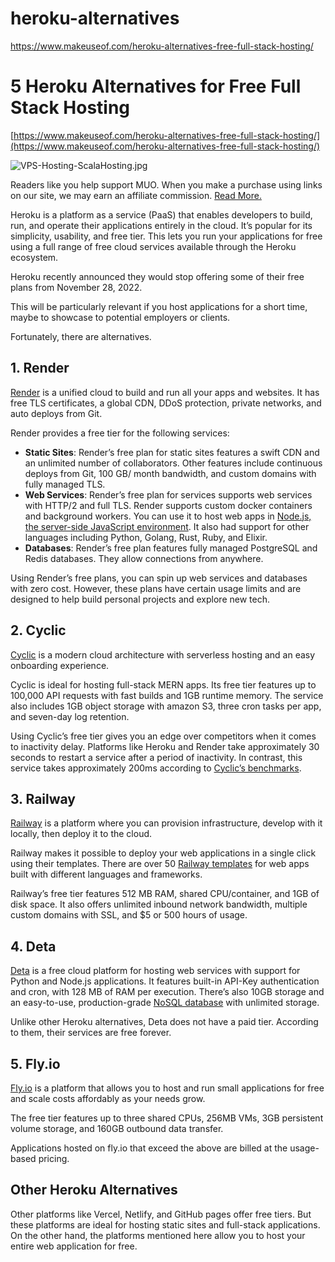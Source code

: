 # heroku-alternatives

https://www.makeuseof.com/heroku-alternatives-free-full-stack-hosting/




# 5 Heroku Alternatives for Free Full Stack Hosting

[https://www.makeuseof.com/heroku-alternatives-free-full-stack-hosting/](https://www.makeuseof.com/heroku-alternatives-free-full-stack-hosting/)

![VPS-Hosting-ScalaHosting.jpg](5%20Heroku%20Alternatives%20for%20Free%20Full%20Stack%20Hosting%20fb8a682fc84a4d1799fc4dbc7a5f02e7/VPS-Hosting-ScalaHosting.jpg)

Readers like you help support MUO. When you make a purchase using links on our site, we may earn an affiliate commission. [Read More.](https://www.makeuseof.com/page/terms-of-use/)

Heroku is a platform as a service (PaaS) that enables developers to build, run, and operate their applications entirely in the cloud. It’s popular for its simplicity, usability, and free tier. This lets you run your applications for free using a full range of free cloud services available through the Heroku ecosystem.

Heroku recently announced they would stop offering some of their free plans from November 28, 2022.

This will be particularly relevant if you host applications for a short time, maybe to showcase to potential employers or clients.

Fortunately, there are alternatives.

## 1. Render

[Render](https://render.com/) is a unified cloud to build and run all your apps and websites. It has free TLS certificates, a global CDN, DDoS protection, private networks, and auto deploys from Git.

Render provides a free tier for the following services:

- **Static Sites**: Render’s free plan for static sites features a swift CDN and an unlimited number of collaborators. Other features include continuous deploys from Git, 100 GB/ month bandwidth, and custom domains with fully managed TLS.
- **Web Services**: Render’s free plan for services supports web services with HTTP/2 and full TLS. Render supports custom docker containers and background workers. You can use it to host web apps in [Node.js, the server-side JavaScript environment](https://www.makeuseof.com/node-js-server-side-javascript/). It also had support for other languages including Python, Golang, Rust, Ruby, and Elixir.
- **Databases**: Render’s free plan features fully managed PostgreSQL and Redis databases. They allow connections from anywhere.

Using Render’s free plans, you can spin up web services and databases with zero cost. However, these plans have certain usage limits and are designed to help build personal projects and explore new tech.

## 2. Cyclic

[Cyclic](https://www.cyclic.sh/) is a modern cloud architecture with serverless hosting and an easy onboarding experience.

Cyclic is ideal for hosting full-stack MERN apps. Its free tier features up to 100,000 API requests with fast builds and 1GB runtime memory. The service also includes 1GB object storage with amazon S3, three cron tasks per app, and seven-day log retention.

Using Cyclic’s free tier gives you an edge over competitors when it comes to inactivity delay. Platforms like Heroku and Render take approximately 30 seconds to restart a service after a period of inactivity. In contrast, this service takes approximately 200ms according to [Cyclic’s benchmarks](https://www.cyclic.sh/vs-heroku).

## 3. Railway

[Railway](https://railway.app/) is a platform where you can provision infrastructure, develop with it locally, then deploy it to the cloud.

Railway makes it possible to deploy your web applications in a single click using their templates. There are over 50 [Railway templates](https://railway.app/templates) for web apps built with different languages and frameworks.

Railway’s free tier features 512 MB RAM, shared CPU/container, and 1GB of disk space. It also offers unlimited inbound network bandwidth, multiple custom domains with SSL, and $5 or 500 hours of usage.

## 4. Deta

[Deta](https://www.deta.sh/) is a free cloud platform for hosting web services with support for Python and Node.js applications. It features built-in API-Key authentication and cron, with 128 MB of RAM per execution. There’s also 10GB storage and an easy-to-use, production-grade [NoSQL database](https://www.makeuseof.com/sql-vs-nosql-whats-the-best-database-for-your-next-project/) with unlimited storage.

Unlike other Heroku alternatives, Deta does not have a paid tier. According to them, their services are free forever.

## 5. Fly.io

[Fly.io](http://fly.io/) is a platform that allows you to host and run small applications for free and scale costs affordably as your needs grow.

The free tier features up to three shared CPUs, 256MB VMs, 3GB persistent volume storage, and 160GB outbound data transfer.

Applications hosted on fly.io that exceed the above are billed at the usage-based pricing.

## Other Heroku Alternatives

Other platforms like Vercel, Netlify, and GitHub pages offer free tiers. But these platforms are ideal for hosting static sites and full-stack applications. On the other hand, the platforms mentioned here allow you to host your entire web application for free.

